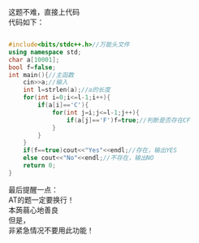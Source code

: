 这题不难，直接上代码     
代码如下：
```cpp

#include<bits/stdc++.h>//万能头文件
using namespace std;
char a[10001];
bool f=false;
int main(){//主函数
    cin>>a;//输入
    int l=strlen(a);//a的长度
    for(int i=0;i<=l-1;i++){
        if(a[i]=='C'){
            for(int j=i;j<=l-1;j++){
                if(a[j]=='F')f=true;//判断是否存在CF
            }
        }
    }
    if(f==true)cout<<"Yes"<<endl;//存在，输出YES
    else cout<<"No"<<endl;//不存在，输出NO
    return 0;
}
```

最后提醒一点：     
AT的题一定要换行！    
本蒟蒻心地善良    
但是，     
非紧急情况不要用此功能！     